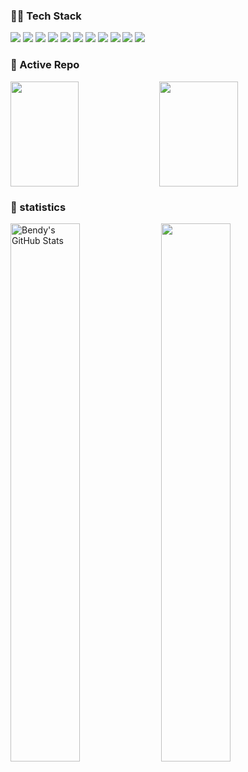 ### 🤝🏻 Tech Stack

![](https://img.shields.io/badge/typescript-orange?style=flat&logo=typescript&logoColor=white)
![](https://img.shields.io/badge/JavaScript-orange?style=flat&logo=javascript&logoColor=white)
![](https://img.shields.io/badge/Java-orange?style=flat&logo=java&logoColor=white)
![](https://img.shields.io/badge/CSharp-orange?style=flat&logo=c-sharp&logoColor=white)
![](https://img.shields.io/badge/-Angular-black?style=flat&logo=angular)
![](https://img.shields.io/badge/-AngularJS-black?style=flat&logo=angularjs)
![](https://img.shields.io/badge/-React-black?style=flat&logo=react)
![](https://img.shields.io/badge/-Springboot-black?style=flat&logo=spring)
![](https://img.shields.io/badge/-Docker-black?style=flat&logo=docker)
![](https://img.shields.io/badge/-MySQL-black?style=flat&logo=mysql)
![](https://img.shields.io/badge/-NodeJS-black?style=flat&logo=Node.js)


### 👀 Active Repo

<p style="height:168px">
<img align="center" width="46.5%" height="168px" src="https://github-readme-stats.vercel.app/api/pin/?username=bndynet&repo=web-framework-for-java&theme=radical" />
<img align="center" width="50%" height="168px" src="https://github-readme-stats.vercel.app/api/pin/?username=bndynet&repo=admin-template-for-react&theme=radical" />
</p>


### 🙈 statistics

<p>
<img align="center" width="47%" src="https://github-readme-stats.vercel.app/api?username=bndynet&&show_icons=true&theme=radical&count_private=true&hide=contribs" alt="Bendy's GitHub Stats" />
<img align="center" width="47%" src="https://github-readme-stats.vercel.app/api/top-langs/?username=bndynet&theme=radical&layout=compact&hide=html,css" />
</p>
